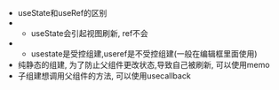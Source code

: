 * useState和useRef的区别
* * useState会引起视图刷新, ref不会
* * usestate是受控组建,useref是不受控组建(一般在编辑框里面使用)
* 纯静态的组建, 为了防止父组件更改状态,导致自己被刷新, 可以使用memo
* 子组建想调用父组件的方法, 可以使用usecallback
